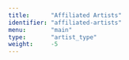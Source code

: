 ```yaml
---
title:      "Affiliated Artists"
identifier: "affiliated-artists"
menu:       "main"
type:       "artist_type"
weight:     -5
---
```

